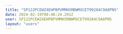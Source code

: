 ```yaml
---
title: "SP122PCEWZ4EHPBPVMMHSMBWMXCET99284C9A8PN5"
date: 2024-02-19T08:48:24.291Z
user: SP122PCEWZ4EHPBPVMMHSMBWMXCET99284C9A8PN5
layout: "users"
---
```

    